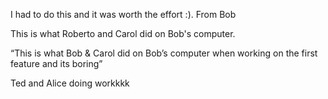 I had to do this and it was worth the effort :). From Bob

This is what Roberto and Carol did on Bob's computer.

“This is what Bob & Carol did on Bob’s computer when working on the first feature and its boring”


Ted and Alice doing workkkk
